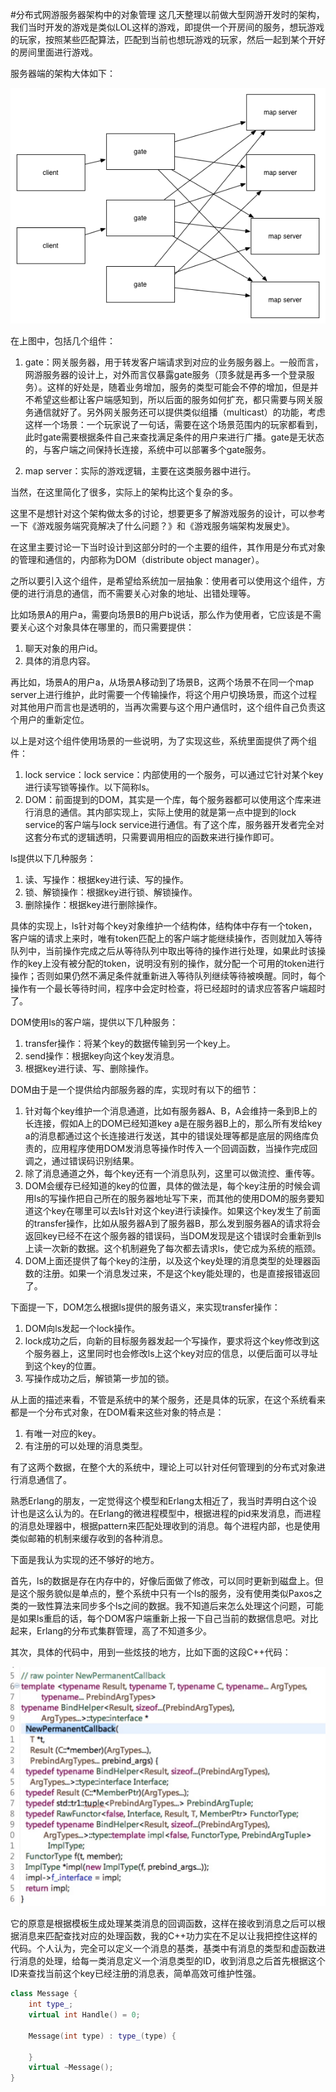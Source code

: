 #分布式网游服务器架构中的对象管理
这几天整理以前做大型网游开发时的架构，我们当时开发的游戏是类似LOL这样的游戏，即提供一个开房间的服务，想玩游戏的玩家，按照某些匹配算法，匹配到当前也想玩游戏的玩家，然后一起到某个开好的房间里面进行游戏。

服务器端的架构大体如下：

![gamearch](./gamearch.png "gamearch")

在上图中，包括几个组件：

1.  gate：网关服务器，用于转发客户端请求到对应的业务服务器上。一般而言，网游服务器的设计上，对外而言仅暴露gate服务（顶多就是再多一个登录服务）。这样的好处是，随着业务增加，服务的类型可能会不停的增加，但是并不希望这些都让客户端感知到，所以后面的服务如何扩充，都只需要与网关服务通信就好了。另外网关服务还可以提供类似组播（multicast）的功能，考虑这样一个场景：一个玩家说了一句话，需要在这个场景范围内的玩家都看到，此时gate需要根据条件自己来查找满足条件的用户来进行广播。gate是无状态的，与客户端之间保持长连接，系统中可以部署多个gate服务。

2.  map server：实际的游戏逻辑，主要在这类服务器中进行。

当然，在这里简化了很多，实际上的架构比这个复杂的多。

这里不是想针对这个架构做太多的讨论，想要更多了解游戏服务的设计，可以参考一下《游戏服务端究竟解决了什么问题？》和《游戏服务端架构发展史》。

在这里主要讨论一下当时设计到这部分时的一个主要的组件，其作用是分布式对象的管理和通信的，内部称为DOM（distribute object manager）。

之所以要引入这个组件，是希望给系统加一层抽象：使用者可以使用这个组件，方便的进行消息的通信，而不需要关心对象的地址、出错处理等。

比如场景A的用户a，需要向场景B的用户b说话，那么作为使用者，它应该是不需要关心这个对象具体在哪里的，而只需要提供：

1.  聊天对象的用户id。
2.  具体的消息内容。

再比如，场景A的用户a，从场景A移动到了场景B，这两个场景不在同一个map server上进行维护，此时需要一个传输操作，将这个用户切换场景，而这个过程对其他用户而言也是透明的，当再次需要与这个用户通信时，这个组件自己负责这个用户的重新定位。

以上是对这个组件使用场景的一些说明，为了实现这些，系统里面提供了两个组件：

1.  lock service：lock service：内部使用的一个服务，可以通过它针对某个key进行读写锁等操作。以下简称ls。
2.  DOM：前面提到的DOM，其实是一个库，每个服务器都可以使用这个库来进行消息的通信。其内部实现上，实际上使用的就是第一点中提到的lock service的客户端与lock service进行通信。有了这个库，服务器开发者完全对这套分布式的逻辑透明，只需要调用相应的函数来进行操作即可。

ls提供以下几种服务：

1.  读、写操作：根据key进行读、写的操作。
2.  锁、解锁操作：根据key进行锁、解锁操作。
3.  删除操作：根据key进行删除操作。

具体的实现上，ls针对每个key对象维护一个结构体，结构体中存有一个token，客户端的请求上来时，唯有token匹配上的客户端才能继续操作，否则就加入等待队列中，当前操作完成之后从等待队列中取出等待的操作进行处理，如果此时该操作的key上没有被分配的token，说明没有别的操作，就分配一个可用的token进行操作；否则如果仍然不满足条件就重新进入等待队列继续等待被唤醒。同时，每个操作有一个最长等待时间，程序中会定时检查，将已经超时的请求应答客户端超时了。

DOM使用ls的客户端，提供以下几种服务：

1.  transfer操作：将某个key的数据传输到另一个key上。
2.  send操作：根据key向这个key发消息。
3.  根据key进行读、写、删除操作。

DOM由于是一个提供给内部服务器的库，实现时有以下的细节：

1.  针对每个key维护一个消息通道，比如有服务器A、B，A会维持一条到B上的长连接，假如A上的DOM已经知道key a是在服务器B上的，那么所有发给key a的消息都通过这个长连接进行发送，其中的错误处理等都是底层的网络库负责的，应用程序使用DOM发消息等操作时传入一个回调函数，当操作完成回调之，通过错误码识别结果。
2.  除了消息通道之外，每个key还有一个消息队列，这里可以做流控、重传等。
3.  DOM会缓存已经知道的key的位置，具体的做法是，每个key注册的时候会调用ls的写操作把自己所在的服务器地址写下来，而其他的使用DOM的服务要知道这个key在哪里可以去ls针对这个key进行读操作。如果这个key发生了前面的transfer操作，比如从服务器A到了服务器B，那么发到服务器A的请求将会返回key已经不在这个服务器的错误码，当DOM发现是这个错误时会重新到ls上读一次新的数据。这个机制避免了每次都去请求ls，使它成为系统的瓶颈。
4.  DOM上面还提供了每个key的注册，以及这个key处理的消息类型的处理器函数的注册。如果一个消息发过来，不是这个key能处理的，也是直接报错返回了。

下面提一下，DOM怎么根据ls提供的服务语义，来实现transfer操作：

1.  DOM向ls发起一个lock操作。
2.  lock成功之后，向新的目标服务器发起一个写操作，要求将这个key修改到这个服务器上，这里同时也会修改ls上这个key对应的信息，以便后面可以寻址到这个key的位置。
3.  写操作成功之后，解锁第一步加的锁。

从上面的描述来看，不管是系统中的某个服务，还是具体的玩家，在这个系统看来都是一个分布式对象，在DOM看来这些对象的特点是：

1.  有唯一对应的key。
2.  有注册的可以处理的消息类型。

有了这两个数据，在整个大的系统中，理论上可以针对任何管理到的分布式对象进行消息通信了。

熟悉Erlang的朋友，一定觉得这个模型和Erlang太相近了，我当时弄明白这个设计也是这么认为的。在Erlang的微进程模型中，根据进程的pid来发消息，而进程的消息处理器中，根据pattern来匹配处理收到的消息。每个进程内部，也是使用类似邮箱的机制来缓存收到的各种消息。

下面是我认为实现的还不够好的地方。

首先，ls的数据是存在内存中的，好像后面做了修改，可以同时更新到磁盘上。但是这个服务貌似是单点的，整个系统中只有一个ls的服务，没有使用类似Paxos之类的一致性算法来同步多个ls之间的数据。我不知道后来怎么处理这个问题，可能是如果ls重启的话，每个DOM客户端重新上报一下自己当前的数据信息吧。对比起来，Erlang的分布式集群管理，高了不知道多少。

其次，具体的代码中，用到一些炫技的地方，比如下面的这段C++代码：

![callback](./callback.jpg "callback")

它的原意是根据模板生成处理某类消息的回调函数，这样在接收到消息之后可以根据消息来匹配查找对应的处理函数，我的C++功力实在不足以让我把控住这样的代码。个人认为，完全可以定义一个消息的基类，基类中有消息的类型和虚函数进行消息的处理，给每一类消息定义一个消息类型的ID，收到消息之后首先根据这个ID来查找当前这个key已经注册的消息表，简单高效可维护性强。

```C++
class Message {
    int type_;
    virtual int Handle() = 0;

    Message(int type) : type_(type) {

    }
    virtual ~Message();
}
```






